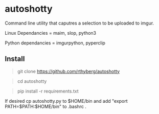 # autoshotty

Command line utility that caputres a selection to be uploaded to imgur.

Linux Dependancies = maim, slop, python3

Python dependancies = imgurpython, pyperclip

## Install

>git clone https://github.com/rthyberg/autoshotty 
 
>cd autoshotty

> pip install -r requirements.txt


If desired cp autoshotty.py to $HOME/bin and add "export PATH=$PATH:$HOME/bin" to .bashrc . 
